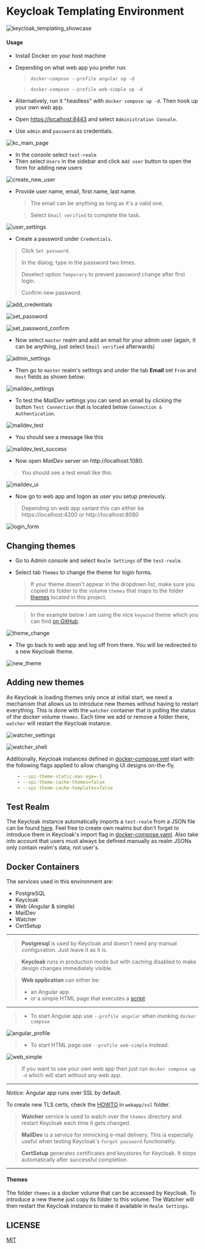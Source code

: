 # Keycloak Templating Environment

![keycloak_templating_showcase](./gifs/keycloak_templating_showcase.gif)

#### Usage

* Install Docker on your host machine
* Depending on what web app you prefer run:
   > `docker-compose --profile angular up -d`

   > `docker-compose --profile web-simple up -d`
   
* Alternatively, run it "headless" with `docker compose up -d`. Then hook up your own web app.
* Open [https://localhost:8443](https://localhost:8443) and select `Administration Console`.
* Use `admin` and `password` as credentials.

![kc_main_page](images/kc_main_page.png)

* In the console select `test-realm`
* Then select `Users` in the sidebar and click `Add user` button to open the form for adding new users

![create_new_user](./images/create_new_user.png) 

* Provide user name, email, first name, last name.
  > The email can be anything as long as it's a valid one.

  > Select `Email verified` to complete the task.

![user_settings](images/add_new_user.png)

* Create a password under `Credentials`.
> Click `Set password`.
> 
> In the dialog, type in the password two times.
> 
> Deselect option `Temporary` to prevent password change after first login.
>
> Confirm new password.
  
![add_credentials](images/add_credentials.png)

![set_password](images/set_password.png)

![set_password_confirm](images/set_password_confirm.png)

* Now select `master` realm and add an email for your admin user (again, it can be anything, just select `Email verified` afterwards)

![admin_settings](images/admin_settings.png)
  
* Then go to `master` realm's settings and under the tab **Email** set `From` and `Host` fields as shown below:

![maildev_settings](images/maildev_settings.png)

* To test the *MailDev* settings you can send an email by clicking the button `Test Connection` that is located below `Connection & Authentication`.

![maildev_test](images/maildev_test.png)

* You should see a message like this

![maildev_test_success](images/maildev_test_success.png)

* Now open *MailDev* server on http://localhost:1080. 
> You should see a test email like this:

![maildev_ui](images/maildev_ui.png)

* Now go to web app and logon as user you setup previously.
> Depending on web app variant this can either be https://localhost:4200 or http://localhost:8080

![login_form](./images/login_form.png)

## Changing themes

* Go to Admin console and select `Realm Settings` of the `test-realm`.
* Select tab `Themes` to change the theme for login forms.
  
  > If your theme doesn't appear in the dropdown list, make sure you copied its folder to the volume `themes` that maps to the folder [themes](./themes/) located in this project.
  ---
  > In the example below I am using the nice `keywind` theme which you can find [on GitHub](https://github.com/lukin/keywind).

![theme_change](images/theme_change.png)

* The go back to web app and log off from there. You will be redirected to a new Keycloak theme.

![new_theme](images/new_theme.png)

## Adding new themes

As Keycloak is loading themes only once at initial start, we need a mechanism that allows us to introduce new themes without having to restart everything. This is done with the `watcher` container that is polling the status of the docker volume `themes`. Each time we add or remove a folder there, `watcher` will restart the Keycloak instance.

![watcher_settings](images/watcher_settings.png)

![watcher_shell](images/watcher_shell.png)

Additionally, Keycloak instances defined in [docker-compose.yml](docker-compose.yml) start with the following flags applied to allow changing UI designs on-the-fly.

```yaml
    - --spi-theme-static-max-age=-1
    - --spi-theme-cache-themes=false
    - --spi-theme-cache-templates=false
```
## Test Realm

The Keycloak instance automatically imports a `test-realm` from a JSON file can be found [here](./import/test-realm.json). Feel free to create own realms but don't forget to introduce them in Keycloak's import flag in [docker-compose.yaml](./docker-compose.yml). Also take into account that users must always be defined manually as realm JSONs only contain realm's data, not user's.

## Docker Containers

The services used in this environment are:

* PostgreSQL
* Keycloak
* Web (Angular & simple)
* MailDev
* Watcher
* CertSetup
---

> **Postgresql** is used by Keycloak and doesn't need any manual configuration. Just leave it as it is.

> **Keycloak** runs in production mode but with caching disabled to make design changes immediately visible.

> **Web application** can either be: 
> * an Angular app
> * or a simple HTML page that executes a [script](./web-app_simple/kc-client.js)
---
> * To start Angular app use `--profile angular` when invoking `docker compose`

![angular_profile](images/angular_profile.png)

> * To start HTML page use `--profile web-simple` instead.

![web_simple](images/web-simple.png)

> If you want to use your own web app then just run `docker compose up -d` which will start without any web app.

---

*Notice:* Angular app runs over SSL by default.

To create new TLS certs, check the [HOWTO](./web-app/ssl/HOWTO.md) in `webapp/ssl` folder.

> **Watcher** service is used to watch over the `themes` directory and restart Keycloak each time it gets changed.


> **MailDev** is a service for mimicking e-mail delivery. This is especially useful when testing Keycloak's `forgot password` functionality.


> **CertSetup** generates certificates and keystores for Keycloak. It stops automatically after successful completion.

---

#### Themes

The folder `themes` is a docker volume that can be accessed by Keycloak. To introduce a new theme just copy its folder to this volume. The Watcher will then restart the Keycloak instance to make it available in `Realm Settings`.

## LICENSE
[MIT](./LICENSE)
